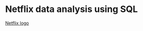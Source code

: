 # Netflix data analysis using SQL
[Netflix logo](https://github.com/somyasolanky/SQL_netflix_projectNetflix_Logo_CMYK.png)
